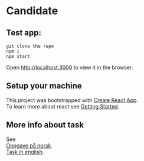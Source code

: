 # Candidate

## Test app:
```
git clone the repo
npm i
npm start
```
Open [http://localhost:3000](http://localhost:3000) to view it in the browser.

## Setup your machine
This project was bootstrapped with [Create React App](https://github.com/facebook/create-react-app). </br>
To learn more about react see [Getting Started](https://reactjs.org/docs/getting-started.html).

## More info about task
See </br>
[Oppgave på norsk](https://isnas.sharepoint.com/sites/ISNSolutions/SitePages/Oppgave.aspx). </br>
[Task in english](https://isnas.sharepoint.com/sites/ISNSolutions/SitePages/Candidate-Task.aspx).